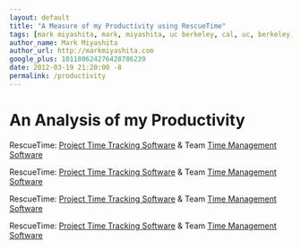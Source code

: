 ```yaml
---
layout: default
title: "A Measure of my Productivity using RescueTime"
tags: [mark miyashita, mark, miyashita, uc berkeley, cal, uc, berkeley, university of california, berkeley, computer science, cs, eecs, electrical engineering, productivity, rescuetime, rescue time, graphs, analytics, info, data, personal]
author_name: Mark Miyashita
author_url: http://markmiyashita.com
google_plus: 101180624276428786239
date: 2012-03-19 21:20:00 -8
permalink: /productivity
---
```


<h1>An Analysis of my Productivity</h1>

<div class=charts>
<!-- configurable section -->
<script type="text/javascript">
if (typeof rtapi == 'undefined') var rtapi = {}; rtapi.k9OY = {};
rtapi.k9OY.title = 'All-time';
rtapi.k9OY.kind = 'sidebar';
rtapi.k9OY.styling = { width:480, height:480 };
</script>
<!-- below is required -->
<div id="rtdivk9OY"><p id="rtmsg">RescueTime: <a href="http://www.rescuetime.com/tour"> Project Time Tracking Software</a> 
&amp; Team <a href="http://www.rescuetime.com">Time Management Software</a></p></div>
<script src="https://www.rescuetime.com/anapi/js/embed/B639OYl4HcwTbpTjBZmOqF6QH4NBvqDTC8rPeLYS" type="text/javascript"></script><script type='text/javascript'>RTAPI.render_all(rtapi);</script>
<!-- a little how-to 
- Paste this into your web page where you want the chart.
- You may have multiple embedded charts on the same page.
- You can change the title, width and height by editing the named properties.
- You can opt for the more verbose full chart by setting .kind to 'default'.
- If you want your own css control, you can add 'rtapi.my_css = true;' before the render function.
- css class names are: 
-   rtdiv : the whole container
-   rttitle : the title, rtchart : the chart, rtfeed : the footer
-->

<!-- configurable section -->
<script type="text/javascript">
if (typeof rtapi == 'undefined') var rtapi = {}; rtapi.kKf8 = {};
rtapi.kKf8.title = 'Past 24 Hours';
rtapi.kKf8.kind = 'sidebar';
rtapi.kKf8.styling = { width:480, height:480 };
</script>
<!-- below is required -->
<div id="rtdivkKf8"><p id="rtmsg">RescueTime: <a href="http://www.rescuetime.com/tour"> Project Time Tracking Software</a> 
&amp; Team <a href="http://www.rescuetime.com">Time Management Software</a></p></div>
<script src="https://www.rescuetime.com/anapi/js/embed/B63Kf8AAryrLUWCAg9Nn45bx4LroSOGjmREqU5Oi" type="text/javascript"></script><script type='text/javascript'>RTAPI.render_all(rtapi);</script>
<!-- a little how-to 
- Paste this into your web page where you want the chart.
- You may have multiple embedded charts on the same page.
- You can change the title, width and height by editing the named properties.
- You can opt for the more verbose full chart by setting .kind to 'default'.
- If you want your own css control, you can add 'rtapi.my_css = true;' before the render function.
- css class names are: 
-   rtdiv : the whole container
-   rttitle : the title, rtchart : the chart, rtfeed : the footer
-->

<!-- configurable section -->
<script type="text/javascript">
if (typeof rtapi == 'undefined') var rtapi = {}; rtapi.kwCh = {};
rtapi.kwCh.title = 'Past 7 Days';
rtapi.kwCh.kind = 'sidebar';
rtapi.kwCh.styling = { width:480, height:480 };
</script>
<!-- below is required -->
<div id="rtdivkwCh"><p id="rtmsg">RescueTime: <a href="http://www.rescuetime.com/tour"> Project Time Tracking Software</a> 
&amp; Team <a href="http://www.rescuetime.com">Time Management Software</a></p></div>
<script src="https://www.rescuetime.com/anapi/js/embed/B63wCh5aaGuw9OHZS70RLrm2H9kQjBlo8jQcXM3e" type="text/javascript"></script><script type='text/javascript'>RTAPI.render_all(rtapi);</script>
<!-- a little how-to 
- Paste this into your web page where you want the chart.
- You may have multiple embedded charts on the same page.
- You can change the title, width and height by editing the named properties.
- You can opt for the more verbose full chart by setting .kind to 'default'.
- If you want your own css control, you can add 'rtapi.my_css = true;' before the render function.
- css class names are: 
-   rtdiv : the whole container
-   rttitle : the title, rtchart : the chart, rtfeed : the footer
-->

<!-- configurable section -->
<script type="text/javascript">
if (typeof rtapi == 'undefined') var rtapi = {}; rtapi.kvFs = {};
rtapi.kvFs.title = 'Past Month';
rtapi.kvFs.kind = 'sidebar';
rtapi.kvFs.styling = { width:480, height:480 };
</script>
<!-- below is required -->
<div id="rtdivkvFs"><p id="rtmsg">RescueTime: <a href="http://www.rescuetime.com/tour"> Project Time Tracking Software</a> 
&amp; Team <a href="http://www.rescuetime.com">Time Management Software</a></p></div>
<script src="https://www.rescuetime.com/anapi/js/embed/B63vFsHozlXkI6vtPEFjsNgk1h1otnbFqN5SdzeI" type="text/javascript"></script><script type='text/javascript'>RTAPI.render_all(rtapi);</script>
<!-- a little how-to 
- Paste this into your web page where you want the chart.
- You may have multiple embedded charts on the same page.
- You can change the title, width and height by editing the named properties.
- You can opt for the more verbose full chart by setting .kind to 'default'.
- If you want your own css control, you can add 'rtapi.my_css = true;' before the render function.
- css class names are: 
-   rtdiv : the whole container
-   rttitle : the title, rtchart : the chart, rtfeed : the footer
-->


</div>